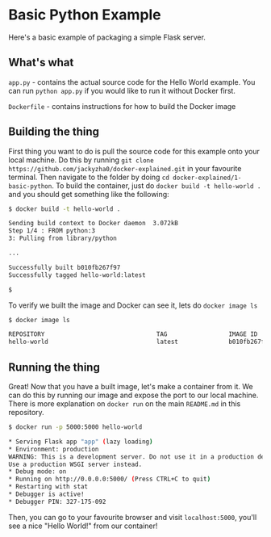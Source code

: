 # Basic Python Example
Here's a basic example of packaging a simple Flask server.

## What's what
`app.py` - contains the actual source code for the Hello World example. You can run `python app.py` if you would like to run it without Docker first.

`Dockerfile` - contains instructions for how to build the Docker image

## Building the thing
First thing you want to do is pull the source code for this example onto your local machine. Do this by running `git clone https://github.com/jackyzha0/docker-explained.git` in your favourite terminal. Then navigate to the folder by doing `cd docker-explained/1-basic-python`. To build the container, just do `docker build -t hello-world .` and you should get something like the following:

```bash
$ docker build -t hello-world .

Sending build context to Docker daemon  3.072kB
Step 1/4 : FROM python:3
3: Pulling from library/python

...

Successfully built b010fb267f97
Successfully tagged hello-world:latest

$
```

To verify we built the image and Docker can see it, lets do `docker image ls`

```bash
$ docker image ls

REPOSITORY                               TAG                 IMAGE ID            CREATED             SIZE
hello-world                              latest              b010fb267f97        9 minutes ago       943MB
```

## Running the thing
Great! Now that you have a built image, let's make a container from it. We can do this by running our image and expose the port to our local machine. There is more explanation on `docker run` on the main `README.md` in this repository.


```bash
$ docker run -p 5000:5000 hello-world

* Serving Flask app "app" (lazy loading)
* Environment: production
WARNING: This is a development server. Do not use it in a production deployment.
Use a production WSGI server instead.
* Debug mode: on
* Running on http://0.0.0.0:5000/ (Press CTRL+C to quit)
* Restarting with stat
* Debugger is active!
* Debugger PIN: 327-175-092
```

Then, you can go to your favourite browser and visit `localhost:5000`, you'll see a nice "Hello World!" from our container!